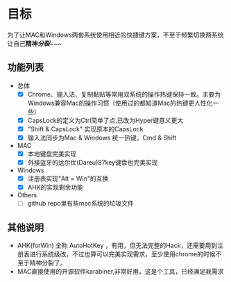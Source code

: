 # 目标

 为了让MAC和Windows两套系统使用相近的快捷键方案，不至于频繁切换两系统让自己**精神*****分裂***~~~

## 功能列表

- 总体
    - [x] Chrome、输入法、复制黏贴等常用双系统的操作热键保持一致。主要为Windows兼容Mac的操作习惯（使用过的都知道Mac的热键更人性化一些）
    - [x] CapsLock的定义为Ctrl简单了点,已改为Hyper键意义更大
    - [x] "Shift & CapsLock" 实现原本的CapsLock
    - [x] 输入法同步为Mac & Windows 统一热键，Cmd & Shift
    
- MAC
    - [x] 本地键盘完美实现
    - [x] 外接蓝牙的达尔优(Dareu)87key键盘也完美实现

- Windows
    - [x] 注册表实现"Alt = Win"的互换
    - [x] AHK的实现剩余功能    
    
- Others
    - [ ] github repo里有些mac系统的垃圾文件

## 其他说明

- AHK(forWin) 全称 AutoHotKey ，有用，但无法完整的Hack，还需要用到注册表进行系统级改，不过也算可以完美实现需求，至少使用chrome的时候不至于精神分裂了。
- MAC直接使用的开源软件karabiner,非常好用，这是个工具，已经满足我需求
